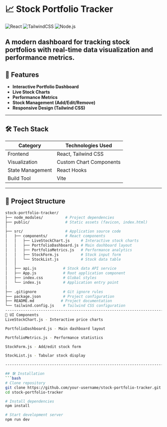 # 📈 Stock Portfolio Tracker  

![React](https://img.shields.io/badge/React-20232A?logo=react&logoColor=61DAFB) 
![TailwindCSS](https://img.shields.io/badge/Tailwind_CSS-38B2AC?logo=tailwind-css&logoColor=white)
![Node.js](https://img.shields.io/badge/Node.js-339933?logo=nodedotjs&logoColor=white)

A modern dashboard for tracking stock portfolios with real-time data visualization and performance metrics.
-----------------------------------------------------------------------------------------------------------
## 🚀 Features
- **Interactive Portfolio Dashboard**
- **Live Stock Charts**
- **Performance Metrics**
- **Stock Management (Add/Edit/Remove)**
- **Responsive Design (Tailwind CSS)**
----------------------------------------------------------------------------------------
## 🛠 Tech Stack
| Category          | Technologies Used                  |
|-------------------|-----------------------------------|
| Frontend          | React, Tailwind CSS               |
| Visualization     | Custom Chart Components           |
| State Management  | React Hooks                      |
| Build Tool        | Vite                             |

--------------------------------------------------------------------------------
## 📁 Project Structure

```bash
stock-portfolio-tracker/
├── node_modules/          # Project dependencies
├── public/                # Static assets (favicon, index.html)
│
├── src/                   # Application source code
│   ├── components/        # React components
│   │   ├── LiveStockChart.js     # Interactive stock charts
│   │   ├── PortfolioDashboard.js # Main dashboard layout
│   │   ├── PortfolioMetrics.js   # Performance analytics
│   │   ├── StockForm.js          # Stock input form
│   │   └── StockList.js          # Stock data table
│   │
│   ├── api.js            # Stock data API service
│   ├── App.js            # Root application component
│   ├── index.css         # Global styles
│   └── index.js          # Application entry point
│
├── .gitignore            # Git ignore rules
├── package.json          # Project configuration
├── README.md            # Project documentation
└── tailwind.config.js    # Tailwind CSS configuration
-------------------------------------------------------------------------------
🎨 UI Components
LiveStockChart.js - Interactive price charts

PortfolioDashboard.js - Main dashboard layout

PortfolioMetrics.js - Performance statistics

StockForm.js - Add/edit stock form

StockList.js - Tabular stock display

------------------------------------------------------------------------------

## 🛠️ Installation
```bash
# Clone repository
git clone https://github.com/your-username/stock-portfolio-tracker.git
cd stock-portfolio-tracker

# Install dependencies
npm install

# Start development server
npm run dev


